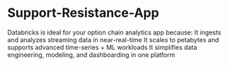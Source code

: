 # Support-Resistance-App
Databricks is ideal for your option chain analytics app because:  It ingests and analyzes streaming data in near-real-time  It scales to petabytes and supports advanced time-series + ML workloads  It simplifies data engineering, modeling, and dashboarding in one platform
